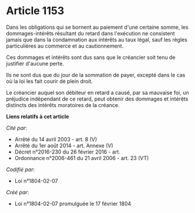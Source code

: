 # Article 1153

Dans les obligations qui se bornent au paiement d'une certaine somme, les dommages-intérêts résultant du retard dans
l'exécution ne consistent jamais que dans la condamnation aux intérêts au taux légal, sauf les règles particulières au
commerce et au cautionnement.

Ces dommages et intérêts sont dus sans que le créancier soit tenu de justifier d'aucune perte.

Ils ne sont dus que du jour de la sommation de payer, excepté dans le cas où la loi les fait courir de plein droit.

Le créancier auquel son débiteur en retard a causé, par sa mauvaise foi, un préjudice indépendant de ce retard, peut obtenir
des dommages et intérêts distincts des intérêts moratoires de la créance.

**Liens relatifs à cet article**

_Cité par_:

  - Arrêté du 14 avril 2003 - art. 8 (V)
  - Arrêté du 1er août 2014 - art. Annexe (V)
  - Décret n°2016-230 du 26 février 2016 - art.
  - Ordonnance n°2006-461 du 21 avril 2006 - art. 23 (VT)

_Codifié par_:

  - Loi n°1804-02-07

_Créé par_:

  - Loi n°1804-02-07 promulguée le 17 février 1804
